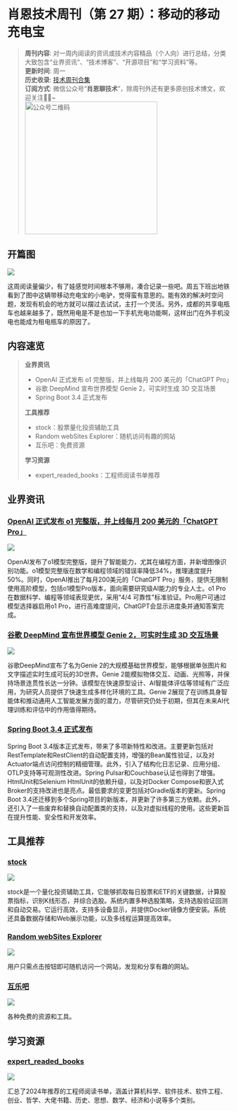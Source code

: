 # 肖恩技术周刊（第 27 期）：移动的移动充电宝
> **周刊内容**: 对一周内阅读的资讯或技术内容精品（个人向）进行总结，分类大致包含“业界资讯”、“技术博客”、“开源项目”和“学习资料”等。<br>
> **更新时间**: 周一<br>
> **历史收录**: [技术周刊合集](https://mp.weixin.qq.com/mp/appmsgalbum?__biz=MzkwODY0ODQzOQ==&action=getalbum&album_id=3492416248238096386#wechat_redirect) <br>
> **订阅方式**: 微信公众号“**肖恩聊技术**”，除周刊外还有更多原创技术博文，欢迎关注👏🏻~<br>
> <img src="https://cdn.jsdelivr.net/gh/Xiaoxie1994/images/images/20241103221454.png" alt="公众号二维码" width="300">

## 开篇图
![](https://cdn.jsdelivr.net/gh/Xiaoxie1994/images/images/202412082246717.png)

这周阅读量偏少，有了娃感觉时间根本不够用，凑合记录一些吧。周五下班出地铁看到了图中这辆带移动充电宝的小电驴，觉得蛮有意思的。能有效的解决时空问题，发现有机会的地方就可以摆过去试试，主打一个灵活。另外，成都的共享电瓶车也越来越多了，既然用电是不是也加一下手机充电功能啊，这样出门在外手机没电也能成为租电瓶车的原因了。

## 内容速览
> **业界资讯**
> - OpenAI 正式发布 o1 完整版，并上线每月 200 美元的「ChatGPT Pro」
> - 谷歌 DeepMind 宣布世界模型 Genie 2，可实时生成 3D 交互场景
> - Spring Boot 3.4 正式发布
> 
> **工具推荐**
> - stock：股票量化投资辅助工具
> - Random webSites Explorer：随机访问有趣的网站
> - 互乐吧：免费资源
> 
> **学习资源**
> - expert_readed_books：工程师阅读书单推荐

## 业界资讯
### [OpenAI 正式发布 o1 完整版，并上线每月 200 美元的「ChatGPT Pro」](https://www.oschina.net/news/323622/openai-chatgpt-pro-n-o1)
![](https://cdn.jsdelivr.net/gh/Xiaoxie1994/images/images/202412082247990.png)

OpenAI发布了o1模型完整版，提升了智能能力，尤其在编程方面，并新增图像识别功能。o1模型完整版在数学和编程领域的错误率降低34%，推理速度提升50%。同时，OpenAI推出了每月200美元的「ChatGPT Pro」服务，提供无限制使用高阶模型，包括o1模型Pro版本，面向需要研究级AI能力的专业人士。o1 Pro在数据科学、编程等领域表现更优，采用"4/4 可靠性"标准验证。Pro用户可通过模型选择器启用o1 Pro，进行高难度提问，ChatGPT会显示进度条并通知答案完成。
### [谷歌 DeepMind 宣布世界模型 Genie 2，可实时生成 3D 交互场景](https://www.oschina.net/news/323638/genie-2-a-large-scale-foundation-world-model)
![](https://cdn.jsdelivr.net/gh/Xiaoxie1994/images/images/202412082247628.png)

谷歌DeepMind宣布了名为Genie 2的大规模基础世界模型，能够根据单张图片和文字描述实时生成可玩的3D世界。Genie 2能模拟物体交互、动画、光照等，并保持场景连贯性长达一分钟。该模型在快速原型设计、AI智能体评估等领域有广泛应用，为研究人员提供了快速生成多样化环境的工具。Genie 2展现了在训练具身智能体和推动通用人工智能发展方面的潜力，尽管研究仍处于初期，但其在未来AI代理训练和评估中的作用值得期待。
### [Spring Boot 3.4 正式发布](https://www.oschina.net/news/322949/spring-boot-3-4-released)
Spring Boot 3.4版本正式发布，带来了多项新特性和改进。主要更新包括对RestTemplate和RestClient的自动配置支持，增强的Bean属性验证，以及对Actuator端点访问控制的精细管理。此外，引入了结构化日志记录、应用分组、OTLP支持等可观测性改进。Spring Pulsar和Couchbase认证也得到了增强。HtmlUnit和Selenium HtmlUnit的依赖升级，以及对Docker Compose和嵌入式Broker的支持改进也是亮点。最低要求的变更包括对Gradle版本的更新。Spring Boot 3.4还迁移到多个Spring项目的新版本，并更新了许多第三方依赖。此外，还引入了一些废弃和替换自动配置类的支持，以及对虚拟线程的使用。这些更新旨在提升性能、安全性和开发效率。
## 工具推荐
### [stock](https://github.com/myhhub/stock)
![](https://cdn.jsdelivr.net/gh/Xiaoxie1994/images/images/202412082247282.png)

stock是一个量化投资辅助工具，它能够抓取每日股票和ETF的关键数据，计算股票指标，识别K线形态，并综合选股。系统内置多种选股策略，支持选股验证回测和自动交易。它运行高效，支持多设备显示，并提供Docker镜像方便安装。系统还具备数据存储和Web展示功能，以及多线程运算提高效率。
### [Random webSites Explorer](https://random-websites.com/)
![](https://cdn.jsdelivr.net/gh/Xiaoxie1994/images/images/202412082248678.png)

用户只需点击按钮即可随机访问一个网站，发现和分享有趣的网站。
### [互乐吧](https://huleba.com/)
![](https://cdn.jsdelivr.net/gh/Xiaoxie1994/images/images/202412082251499.png)

各种免费的资源和工具。
## 学习资源
### [expert_readed_books](https://github.com/0voice/expert_readed_books)
![](https://cdn.jsdelivr.net/gh/Xiaoxie1994/images/images/202412082248547.png)

汇总了2024年推荐的工程师阅读书单，涵盖计算机科学、软件技术、软件工程、创业、哲学、大佬书籍、历史、思想、数学、经济和小说等多个类别。
